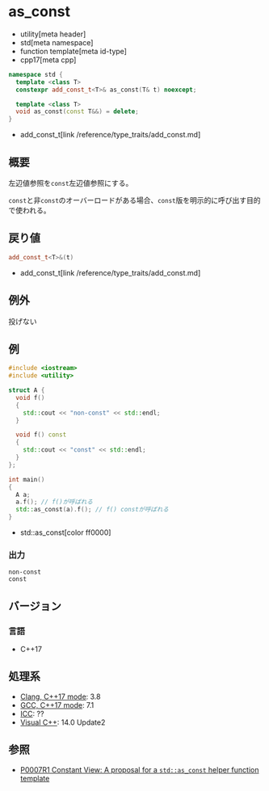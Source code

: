 # as_const
* utility[meta header]
* std[meta namespace]
* function template[meta id-type]
* cpp17[meta cpp]

```cpp
namespace std {
  template <class T>
  constexpr add_const_t<T>& as_const(T& t) noexcept;

  template <class T>
  void as_const(const T&&) = delete;
}
```
* add_const_t[link /reference/type_traits/add_const.md]

## 概要
左辺値参照を`const`左辺値参照にする。

`const`と非`const`のオーバーロードがある場合、`const`版を明示的に呼び出す目的で使われる。

## 戻り値
```cpp
add_const_t<T>&(t)
```
* add_const_t[link /reference/type_traits/add_const.md]


## 例外
投げない


## 例
```cpp example
#include <iostream>
#include <utility>

struct A {
  void f()
  {
    std::cout << "non-const" << std::endl;
  }

  void f() const
  {
    std::cout << "const" << std::endl;
  }
};

int main()
{
  A a;
  a.f(); // f()が呼ばれる
  std::as_const(a).f(); // f() constが呼ばれる
}
```
* std::as_const[color ff0000]

### 出力
```
non-const
const
```

## バージョン
### 言語
- C++17

## 処理系
- [Clang, C++17 mode](/implementation.md#clang): 3.8
- [GCC, C++17 mode](/implementation.md#gcc): 7.1
- [ICC](/implementation.md#icc): ??
- [Visual C++](/implementation.md#visual_cpp): 14.0 Update2


## 参照
- [P0007R1 Constant View: A proposal for a `std::as_const` helper function template](http://open-std.org/JTC1/SC22/WG21/docs/papers/2015/p0007r1.html)
